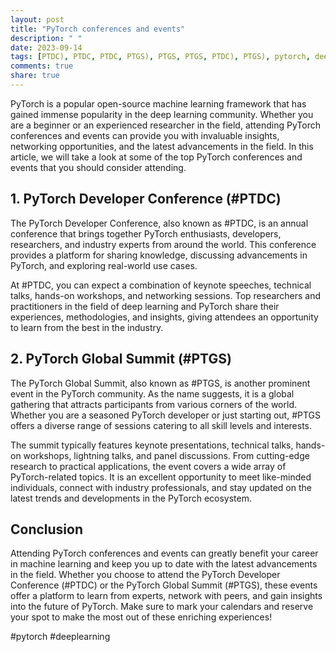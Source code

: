 ```yaml
---
layout: post
title: "PyTorch conferences and events"
description: " "
date: 2023-09-14
tags: [PTDC), PTDC, PTDC, PTGS), PTGS, PTGS, PTDC), PTGS), pytorch, deeplearning]
comments: true
share: true
---
```


PyTorch is a popular open-source machine learning framework that has gained immense popularity in the deep learning community. Whether you are a beginner or an experienced researcher in the field, attending PyTorch conferences and events can provide you with invaluable insights, networking opportunities, and the latest advancements in the field. In this article, we will take a look at some of the top PyTorch conferences and events that you should consider attending.

## 1. PyTorch Developer Conference (#PTDC)

The PyTorch Developer Conference, also known as #PTDC, is an annual conference that brings together PyTorch enthusiasts, developers, researchers, and industry experts from around the world. This conference provides a platform for sharing knowledge, discussing advancements in PyTorch, and exploring real-world use cases.

At #PTDC, you can expect a combination of keynote speeches, technical talks, hands-on workshops, and networking sessions. Top researchers and practitioners in the field of deep learning and PyTorch share their experiences, methodologies, and insights, giving attendees an opportunity to learn from the best in the industry.

## 2. PyTorch Global Summit (#PTGS)

The PyTorch Global Summit, also known as #PTGS, is another prominent event in the PyTorch community. As the name suggests, it is a global gathering that attracts participants from various corners of the world. Whether you are a seasoned PyTorch developer or just starting out, #PTGS offers a diverse range of sessions catering to all skill levels and interests.

The summit typically features keynote presentations, technical talks, hands-on workshops, lightning talks, and panel discussions. From cutting-edge research to practical applications, the event covers a wide array of PyTorch-related topics. It is an excellent opportunity to meet like-minded individuals, connect with industry professionals, and stay updated on the latest trends and developments in the PyTorch ecosystem.

## Conclusion

Attending PyTorch conferences and events can greatly benefit your career in machine learning and keep you up to date with the latest advancements in the field. Whether you choose to attend the PyTorch Developer Conference (#PTDC) or the PyTorch Global Summit (#PTGS), these events offer a platform to learn from experts, network with peers, and gain insights into the future of PyTorch. Make sure to mark your calendars and reserve your spot to make the most out of these enriching experiences!

#pytorch #deeplearning